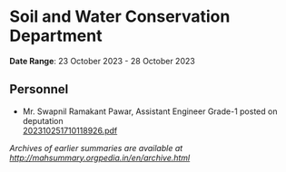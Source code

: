 # Soil and Water Conservation Department

**Date Range**: 23 October 2023 - 28 October 2023


## Personnel
- Mr. Swapnil Ramakant Pawar, Assistant Engineer Grade-1 posted on deputation\
  [202310251710118926.pdf](https://gr.maharashtra.gov.in/Site/Upload/Government%20Resolutions/English/202310251710118926.pdf)


*Archives of earlier summaries are available at http://mahsummary.orgpedia.in/en/archive.html*